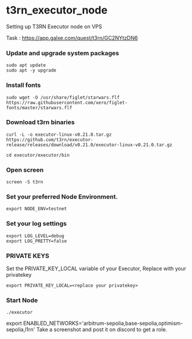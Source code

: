 # t3rn_executor_node
Setting up T3RN Executor node on VPS


Task : https://app.galxe.com/quest/t3rn/GC2NYtzDN6

### Update and upgrade system packages
```
sudo apt update
sudo apt -y upgrade
```
### Install fonts
```
sudo wget -O /usr/share/figlet/starwars.flf https://raw.githubusercontent.com/xero/figlet-fonts/master/starwars.flf
```
### Download t3rn binaries
```
curl -L -o executor-linux-v0.21.0.tar.gz https://github.com/t3rn/executor-release/releases/download/v0.21.0/executor-linux-v0.21.0.tar.gz
```
```
cd executor/executor/bin
```

### Open screen 
```
screen -S t3rn
```
### Set your preferred Node Environment.
```
export NODE_ENV=testnet
```
### Set your log settings
```
export LOG_LEVEL=debug
export LOG_PRETTY=false
```
### PRIVATE KEYS
Set the PRIVATE_KEY_LOCAL variable of your Executor, Replace with your privatekey
```
export PRIVATE_KEY_LOCAL=<replace your privatekey>
```
### Start Node
```
./executor
```
export ENABLED_NETWORKS='arbitrum-sepolia,base-sepolia,optimism-sepolia,l1rn'
Take a screenshot and post it on discord to get a role.
